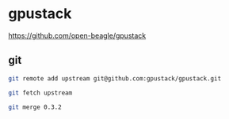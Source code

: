 # gpustack

<https://github.com/open-beagle/gpustack>

## git

```bash
git remote add upstream git@github.com:gpustack/gpustack.git

git fetch upstream

git merge 0.3.2
```
